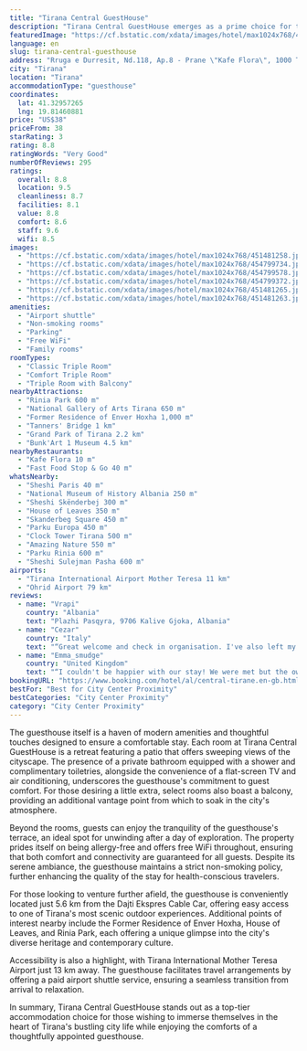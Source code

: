 ```yaml
---
title: "Tirana Central GuestHouse"
description: "Tirana Central GuestHouse emerges as a prime choice for travelers seeking a blend of comfort and convenience in the heart of Tirana."
featuredImage: "https://cf.bstatic.com/xdata/images/hotel/max1024x768/451481258.jpg?k=ba02ac38010b37e1682b49cff3b6d30ac5eb23e82118d8ec193f0837d96398ca&o=&hp=1"
language: en
slug: tirana-central-guesthouse
address: "Rruga e Durresit, Nd.118, Ap.8 - Prane \"Kafe Flora\", 1000 Tirana, Albania"
city: "Tirana"
location: "Tirana"
accommodationType: "guesthouse"
coordinates:
  lat: 41.32957265
  lng: 19.81460881
price: "US$38"
priceFrom: 38
starRating: 3
rating: 8.8
ratingWords: "Very Good"
numberOfReviews: 295
ratings:
  overall: 8.8
  location: 9.5
  cleanliness: 8.7
  facilities: 8.1
  value: 8.8
  comfort: 8.6
  staff: 9.6
  wifi: 8.5
images:
  - "https://cf.bstatic.com/xdata/images/hotel/max1024x768/451481258.jpg?k=ba02ac38010b37e1682b49cff3b6d30ac5eb23e82118d8ec193f0837d96398ca&o=&hp=1"
  - "https://cf.bstatic.com/xdata/images/hotel/max1024x768/454799734.jpg?k=791256420cae64e98edc1f6ff0f15355a0541a2c69cb64a1e5c81ab8f063e020&o=&hp=1"
  - "https://cf.bstatic.com/xdata/images/hotel/max1024x768/454799578.jpg?k=5c3715ebe79b4f990f5510ca48c6c38b9014251401b8b9a9b32a915834faf87e&o=&hp=1"
  - "https://cf.bstatic.com/xdata/images/hotel/max1024x768/454799372.jpg?k=27b6d8ad4ce73a1f763f03e178874353f91ea04f0cae0cb249f5b7ab28242c54&o=&hp=1"
  - "https://cf.bstatic.com/xdata/images/hotel/max1024x768/451481265.jpg?k=828a310045e986b6c22abea6daf65c0c3a103ec5307a3e0f7754907b4d2583c6&o=&hp=1"
  - "https://cf.bstatic.com/xdata/images/hotel/max1024x768/451481263.jpg?k=f36e6da9b1821c33047ba54c2bee23ff10c0a0198aa210a7ad1a24eba740b06d&o=&hp=1"
amenities:
  - "Airport shuttle"
  - "Non-smoking rooms"
  - "Parking"
  - "Free WiFi"
  - "Family rooms"
roomTypes:
  - "Classic Triple Room"
  - "Comfort Triple Room"
  - "Triple Room with Balcony"
nearbyAttractions:
  - "Rinia Park 600 m"
  - "National Gallery of Arts Tirana 650 m"
  - "Former Residence of Enver Hoxha 1,000 m"
  - "Tanners' Bridge 1 km"
  - "Grand Park of Tirana 2.2 km"
  - "Bunk'Art 1 Museum 4.5 km"
nearbyRestaurants:
  - "Kafe Flora 10 m"
  - "Fast Food Stop & Go 40 m"
whatsNearby:
  - "Sheshi Paris 40 m"
  - "National Museum of History Albania 250 m"
  - "Sheshi Skënderbej 300 m"
  - "House of Leaves 350 m"
  - "Skanderbeg Square 450 m"
  - "Parku Europa 450 m"
  - "Clock Tower Tirana 500 m"
  - "Amazing Nature 550 m"
  - "Parku Rinia 600 m"
  - "Sheshi Sulejman Pasha 600 m"
airports:
  - "Tirana International Airport Mother Teresa 11 km"
  - "Ohrid Airport 79 km"
reviews:
  - name: "Vrapi"
    country: "Albania"
    text: "Plazhi Pasqyra, 9706 Kalive Gjoka, Albania"
  - name: "Cezar"
    country: "Italy"
    text: "“Great welcome and check in organisation. I've also left my laptop on the apartment when I left and the guys have bene so kind on keeping It for me and arrange the pick up of It. I'll reccomend It”"
  - name: "Emma_smudge"
    country: "United Kingdom"
    text: "“I couldn't be happier with our stay! We were met but the owner who was incredibly friendly, easy to contact and very knowledgeable about the area and history of Tirana. He gave us excellent recommendations. It was a comfortable twin room with a...”"
bookingURL: "https://www.booking.com/hotel/al/central-tirane.en-gb.html?aid=8035640"
bestFor: "Best for City Center Proximity"
bestCategories: "City Center Proximity"
category: "City Center Proximity"
---
```


The guesthouse itself is a haven of modern amenities and thoughtful touches designed to ensure a comfortable stay. Each room at Tirana Central GuestHouse is a retreat featuring a patio that offers sweeping views of the cityscape. The presence of a private bathroom equipped with a shower and complimentary toiletries, alongside the convenience of a flat-screen TV and air conditioning, underscores the guesthouse's commitment to guest comfort. For those desiring a little extra, select rooms also boast a balcony, providing an additional vantage point from which to soak in the city's atmosphere.

Beyond the rooms, guests can enjoy the tranquility of the guesthouse's terrace, an ideal spot for unwinding after a day of exploration. The property prides itself on being allergy-free and offers free WiFi throughout, ensuring that both comfort and connectivity are guaranteed for all guests. Despite its serene ambiance, the guesthouse maintains a strict non-smoking policy, further enhancing the quality of the stay for health-conscious travelers.

For those looking to venture further afield, the guesthouse is conveniently located just 5.6 km from the Dajti Ekspres Cable Car, offering easy access to one of Tirana's most scenic outdoor experiences. Additional points of interest nearby include the Former Residence of Enver Hoxha, House of Leaves, and Rinia Park, each offering a unique glimpse into the city's diverse heritage and contemporary culture.

Accessibility is also a highlight, with Tirana International Mother Teresa Airport just 13 km away. The guesthouse facilitates travel arrangements by offering a paid airport shuttle service, ensuring a seamless transition from arrival to relaxation.

In summary, Tirana Central GuestHouse stands out as a top-tier accommodation choice for those wishing to immerse themselves in the heart of Tirana's bustling city life while enjoying the comforts of a thoughtfully appointed guesthouse.